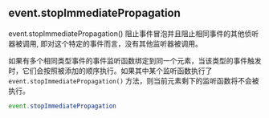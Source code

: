 
## event.stopImmediatePropagation
event.stopImmediatePropagation() 阻止事件冒泡并且阻止相同事件的其他侦听器被调用, 即对这个特定的事件而言，没有其他监听器被调用。

如果有多个相同类型事件的事件监听函数绑定到同一个元素，当该类型的事件触发时，它们会按照被添加的顺序执行。如果其中某个监听函数执行了 `event.stopImmediatePropagation()` 方法，则当前元素剩下的监听函数将不会被执行。

```js
event.stopImmediatePropagation
```